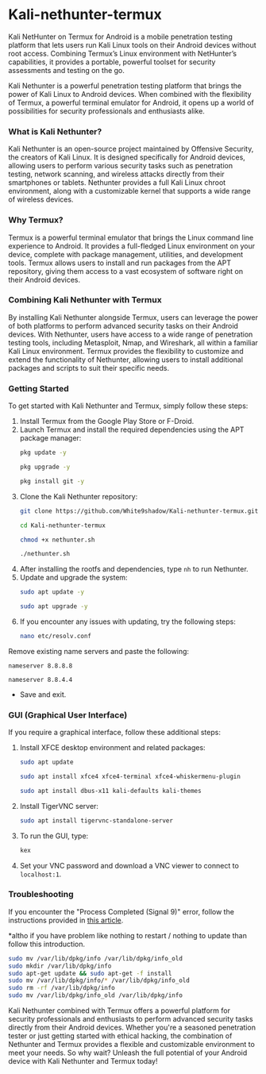 

# Kali-nethunter-termux
Kali NetHunter on Termux for Android is a mobile penetration testing platform that lets users run Kali Linux tools on their Android devices without root access. Combining Termux’s Linux environment with NetHunter’s capabilities, it provides a portable, powerful toolset for security assessments and testing on the go.


Kali Nethunter is a powerful penetration testing platform that brings the power of Kali Linux to Android devices. When combined with the flexibility of Termux, a powerful terminal emulator for Android, it opens up a world of possibilities for security professionals and enthusiasts alike.

### What is Kali Nethunter?

Kali Nethunter is an open-source project maintained by Offensive Security, the creators of Kali Linux. It is designed specifically for Android devices, allowing users to perform various security tasks such as penetration testing, network scanning, and wireless attacks directly from their smartphones or tablets. Nethunter provides a full Kali Linux chroot environment, along with a customizable kernel that supports a wide range of wireless devices.

### Why Termux?

Termux is a powerful terminal emulator that brings the Linux command line experience to Android. It provides a full-fledged Linux environment on your device, complete with package management, utilities, and development tools. Termux allows users to install and run packages from the APT repository, giving them access to a vast ecosystem of software right on their Android devices.

### Combining Kali Nethunter with Termux

By installing Kali Nethunter alongside Termux, users can leverage the power of both platforms to perform advanced security tasks on their Android devices. With Nethunter, users have access to a wide range of penetration testing tools, including Metasploit, Nmap, and Wireshark, all within a familiar Kali Linux environment. Termux provides the flexibility to customize and extend the functionality of Nethunter, allowing users to install additional packages and scripts to suit their specific needs.

### Getting Started

To get started with Kali Nethunter and Termux, simply follow these steps:

1. Install Termux from the Google Play Store or F-Droid.
2. Launch Termux and install the required dependencies using the APT package manager:
   ```bash
   pkg update -y
   ```
      ```bash
   pkg upgrade -y
   ```
      ```bash
   pkg install git -y
   ```
3. Clone the Kali Nethunter repository:
   ```bash
   git clone https://github.com/White9shadow/Kali-nethunter-termux.git
   ```
      ```bash
   cd Kali-nethunter-termux
   ```
      ```bash
   chmod +x nethunter.sh
   ```
      ```bash
   ./nethunter.sh
   ```
4. After installing the rootfs and dependencies, type `nh` to run Nethunter.
5. Update and upgrade the system:
   ```bash
   sudo apt update -y
   ```
      ```bash
   sudo apt upgrade -y
   ```
6. If you encounter any issues with updating, try the following steps:
   ```bash
   nano etc/resolv.conf
   ```
 Remove existing name servers and paste the following:
 
  `nameserver 8.8.8.8`
  
  `nameserver 8.8.4.4`
 * Save and exit.


   
### GUI (Graphical User Interface)

If you require a graphical interface, follow these additional steps:

1. Install XFCE desktop environment and related packages:
   ```bash
   sudo apt update
   ```
      ```bash
   sudo apt install xfce4 xfce4-terminal xfce4-whiskermenu-plugin
   ```
      ```bash
   sudo apt install dbus-x11 kali-defaults kali-themes
   ```
2. Install TigerVNC server:
   ```bash
   sudo apt install tigervnc-standalone-server
   ```
3. To run the GUI, type:
   ```bash
   kex
   ```
4. Set your VNC password and download a VNC viewer to connect to `localhost:1`.

### Troubleshooting

If you encounter the "Process Completed (Signal 9)" error, follow the instructions provided in [this article](https://www.godtspeed.xyz/2024/06/solving-process-completed-signal-9.html?m=1).

*altho if you have problem like nothing to restart / nothing to update than follow this introduction. 

   ```bash
   sudo mv /var/lib/dpkg/info /var/lib/dpkg/info_old
   sudo mkdir /var/lib/dpkg/info
   sudo apt-get update && sudo apt-get -f install
   sudo mv /var/lib/dpkg/info/* /var/lib/dpkg/info_old
   sudo rm -rf /var/lib/dpkg/info
   sudo mv /var/lib/dpkg/info_old /var/lib/dpkg/info
   ```


Kali Nethunter combined with Termux offers a powerful platform for security professionals and enthusiasts to perform advanced security tasks directly from their Android devices. Whether you're a seasoned penetration tester or just getting started with ethical hacking, the combination of Nethunter and Termux provides a flexible and customizable environment to meet your needs. So why wait? Unleash the full potential of your Android device with Kali Nethunter and Termux today!
